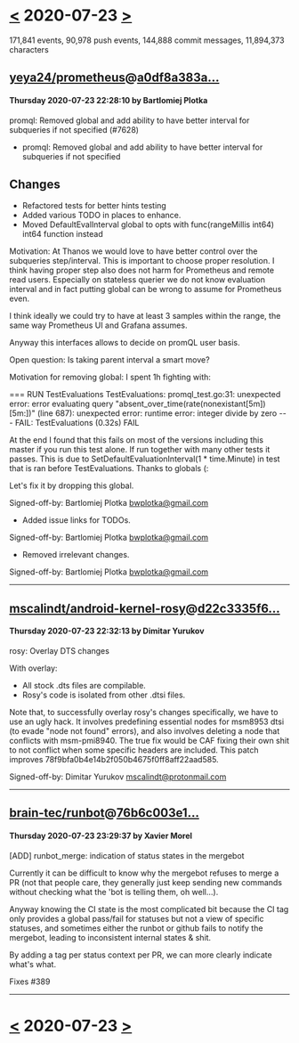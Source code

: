 # [<](2020-07-22.md) 2020-07-23 [>](2020-07-24.md)

171,841 events, 90,978 push events, 144,888 commit messages, 11,894,373 characters


## [yeya24/prometheus](https://github.com/yeya24/prometheus)@[a0df8a383a...](https://github.com/yeya24/prometheus/commit/a0df8a383a0eba74b520003d5cd7b45423c889e4)
#### Thursday 2020-07-23 22:28:10 by Bartlomiej Plotka

promql: Removed global and add ability to have better interval for subqueries if not specified (#7628)

* promql: Removed global and add ability to have better interval for subqueries if not specified

## Changes
* Refactored tests for better hints testing
* Added various TODO in places to enhance.
* Moved DefaultEvalInterval global to opts with func(rangeMillis int64) int64 function instead

Motivation: At Thanos we would love to have better control over the subqueries step/interval.
This is important to choose proper resolution. I think having proper step also does not harm for
Prometheus and remote read users. Especially on stateless querier we do not know evaluation interval
and in fact putting global can be wrong to assume for Prometheus even.

I think ideally we could try to have at least 3 samples within the range, the same
way Prometheus UI and Grafana assumes.

Anyway this interfaces allows to decide on promQL user basis.

Open question: Is taking parent interval a smart move?

Motivation for removing global: I spent 1h fighting with:


=== RUN   TestEvaluations
    TestEvaluations: promql_test.go:31: unexpected error: error evaluating query "absent_over_time(rate(nonexistant[5m])[5m:])" (line 687): unexpected error: runtime error: integer divide by zero
--- FAIL: TestEvaluations (0.32s)
FAIL

At the end I found that this fails on most of the versions including this master if you run this test alone. If run together with many
other tests it passes. This is due to SetDefaultEvaluationInterval(1 * time.Minute)
in test that is ran before TestEvaluations. Thanks to globals (:

Let's fix it by dropping this global.

Signed-off-by: Bartlomiej Plotka <bwplotka@gmail.com>

* Added issue links for TODOs.

Signed-off-by: Bartlomiej Plotka <bwplotka@gmail.com>

* Removed irrelevant changes.

Signed-off-by: Bartlomiej Plotka <bwplotka@gmail.com>

---
## [mscalindt/android-kernel-rosy](https://github.com/mscalindt/android-kernel-rosy)@[d22c3335f6...](https://github.com/mscalindt/android-kernel-rosy/commit/d22c3335f681b35f72fa3ebecef627090749dde3)
#### Thursday 2020-07-23 22:32:13 by Dimitar Yurukov

rosy: Overlay DTS changes

With overlay:
- All stock .dts files are compilable.
- Rosy's code is isolated from other .dtsi files.

Note that, to successfully overlay rosy's changes specifically, we have to use
an ugly hack. It involves predefining essential nodes for msm8953 dtsi
(to evade "node not found" errors), and also involves deleting a node
that conflicts with msm-pmi8940. The true fix would be CAF fixing their own
shit to not conflict when some specific headers are included.
This patch improves 78f9bfa0b4e14b2f050b4675f0ff8aff22aad585.

Signed-off-by: Dimitar Yurukov <mscalindt@protonmail.com>

---
## [brain-tec/runbot](https://github.com/brain-tec/runbot)@[76b6c003e1...](https://github.com/brain-tec/runbot/commit/76b6c003e1b00fa2879f752ef273ca6ffeacddda)
#### Thursday 2020-07-23 23:29:37 by Xavier Morel

[ADD] runbot_merge: indication of status states in the mergebot

Currently it can be difficult to know why the mergebot refuses to
merge a PR (not that people care, they generally just keep sending new
commands without checking what the 'bot is telling them, oh well...).

Anyway knowing the CI state is the most complicated bit because the CI
tag only provides a global pass/fail for statuses but not a view of
specific statuses, and sometimes either the runbot or github fails to
notify the mergebot, leading to inconsistent internal states & shit.

By adding a tag per status context per PR, we can more clearly
indicate what's what.

Fixes #389

---

# [<](2020-07-22.md) 2020-07-23 [>](2020-07-24.md)


